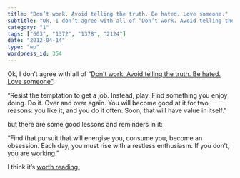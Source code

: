 ```yaml
---
title: "Don’t work. Avoid telling the truth. Be hated. Love someone."
subtitle: "Ok, I don’t agree with all of “Don’t work. Avoid telling the truth. Be hated. Love someone”"
category: "1"
tags: ["603", "1372", "1378", "2124"]
date: "2012-04-14"
type: "wp"
wordpress_id: 354
---
```

Ok, I don’t agree with all of “[Don’t work. Avoid telling the truth. Be hated. Love someone”](http://halfhalf.posterous.com/dont-work-be-hated-love-someone):

> 
“Resist the temptation to get a job. Instead, play. Find something you enjoy doing. Do it. Over and over again. You will become good at it for two reasons: you like it, and you do it often. Soon, that will have value in itself.”

but there are some good lessons and reminders in it:

> 
“Find that pursuit that will energise you, consume you, become an obsession. Each day, you must rise with a restless enthusiasm. If you don’t, you are working.”

I think it’s [worth reading.](http://halfhalf.posterous.com/dont-work-be-hated-love-someone)